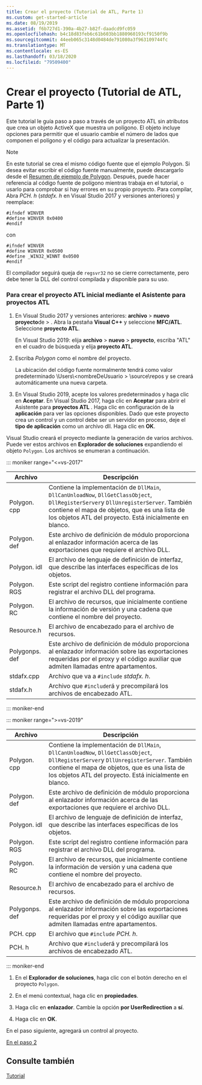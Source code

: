 ```yaml
---
title: Crear el proyecto (Tutorial de ATL, Parte 1)
ms.custom: get-started-article
ms.date: 08/19/2019
ms.assetid: f6b727d1-390a-4b27-b82f-daadcd9fc059
ms.openlocfilehash: b4c18d83feb6c61b603bb1880960193cf9150f9b
ms.sourcegitcommit: 44eeb065c3148d0484de791080a3f963109744fc
ms.translationtype: MT
ms.contentlocale: es-ES
ms.lasthandoff: 03/18/2020
ms.locfileid: "79509400"
---
```

# <a name="creating-the-project-atl-tutorial-part-1"></a>Crear el proyecto (Tutorial de ATL, Parte 1)

Este tutorial le guía paso a paso a través de un proyecto ATL sin atributos que crea un objeto ActiveX que muestra un polígono. El objeto incluye opciones para permitir que el usuario cambie el número de lados que componen el polígono y el código para actualizar la presentación.

> [!NOTE]
> En este tutorial se crea el mismo código fuente que el ejemplo Polygon. Si desea evitar escribir el código fuente manualmente, puede descargarlo desde el [Resumen de ejemplo de Polygon](https://github.com/Microsoft/VCSamples/tree/master/VC2008Samples/ATL/Controls/Polygon). Después, puede hacer referencia al código fuente de polígono mientras trabaja en el tutorial, o usarlo para comprobar si hay errores en su propio proyecto.
> Para compilar, Abra *PCH. h* (*stdafx. h* en Visual Studio 2017 y versiones anteriores) y reemplace:
>
> ```
> #ifndef WINVER
> #define WINVER 0x0400
> #endif
> ```
>
> con
>
> ```
> #ifndef WINVER
> #define WINVER 0x0500
> #define _WIN32_WINNT 0x0500
> #endif
> ```
>
> El compilador seguirá queja de `regsvr32` no se cierre correctamente, pero debe tener la DLL del control compilada y disponible para su uso.

### <a name="to-create-the-initial-atl-project-using-the-atl-project-wizard"></a>Para crear el proyecto ATL inicial mediante el Asistente para proyectos ATL

1. En Visual Studio 2017 y versiones anteriores: **archivo** > **nuevo** **proyecto**de > . Abra la pestaña **Visual C++**  y seleccione **MFC/ATL**. Seleccione **proyecto ATL**.

   En Visual Studio 2019: elija **archivo** > **nuevo** > **proyecto**, escriba "ATL" en el cuadro de búsqueda y elija **proyecto ATL**.

1. Escriba *Polygon* como el nombre del proyecto.

    La ubicación del código fuente normalmente tendrá como valor predeterminado \Users\\\<nombreDeUsuario > \source\repos y se creará automáticamente una nueva carpeta.

1. En Visual Studio 2019, acepte los valores predeterminados y haga clic en **Aceptar**. 
   En Visual Studio 2017, haga clic en **Aceptar** para abrir el Asistente para **proyectos ATL** . Haga clic en configuración de la **aplicación** para ver las opciones disponibles. Dado que este proyecto crea un control y un control debe ser un servidor en proceso, deje el **tipo de aplicación** como un archivo dll. Haga clic en **OK**.

Visual Studio creará el proyecto mediante la generación de varios archivos. Puede ver estos archivos en **Explorador de soluciones** expandiendo el objeto `Polygon`. Los archivos se enumeran a continuación.

::: moniker range="<=vs-2017"

|Archivo|Descripción|
|----------|-----------------|
|Polygon. cpp|Contiene la implementación de `DllMain`, `DllCanUnloadNow`, `DllGetClassObject`, `DllRegisterServer`y `DllUnregisterServer`. También contiene el mapa de objetos, que es una lista de los objetos ATL del proyecto. Está inicialmente en blanco.|
|Polygon. def|Este archivo de definición de módulo proporciona al enlazador información acerca de las exportaciones que requiere el archivo DLL.|
|Polygon. idl|El archivo de lenguaje de definición de interfaz, que describe las interfaces específicas de los objetos.|
|Polygon. RGS|Este script del registro contiene información para registrar el archivo DLL del programa.|
|Polygon. RC|El archivo de recursos, que inicialmente contiene la información de versión y una cadena que contiene el nombre del proyecto.|
|Resource.h|El archivo de encabezado para el archivo de recursos.|
|Polygonps. def|Este archivo de definición de módulo proporciona al enlazador información sobre las exportaciones requeridas por el proxy y el código auxiliar que admiten llamadas entre apartamentos.|
|stdafx.cpp|Archivo que va a `#include` *stdafx. h*.|
|stdafx.h|Archivo que `#include`rá y precompilará los archivos de encabezado ATL.|

::: moniker-end

::: moniker range=">=vs-2019"

|Archivo|Descripción|
|----------|-----------------|
|Polygon. cpp|Contiene la implementación de `DllMain`, `DllCanUnloadNow`, `DllGetClassObject`, `DllRegisterServer`y `DllUnregisterServer`. También contiene el mapa de objetos, que es una lista de los objetos ATL del proyecto. Está inicialmente en blanco.|
|Polygon. def|Este archivo de definición de módulo proporciona al enlazador información acerca de las exportaciones que requiere el archivo DLL.|
|Polygon. idl|El archivo de lenguaje de definición de interfaz, que describe las interfaces específicas de los objetos.|
|Polygon. RGS|Este script del registro contiene información para registrar el archivo DLL del programa.|
|Polygon. RC|El archivo de recursos, que inicialmente contiene la información de versión y una cadena que contiene el nombre del proyecto.|
|Resource.h|El archivo de encabezado para el archivo de recursos.|
|Polygonps. def|Este archivo de definición de módulo proporciona al enlazador información sobre las exportaciones requeridas por el proxy y el código auxiliar que admiten llamadas entre apartamentos.|
|PCH. cpp|El archivo que `#include` *PCH. h*.|
|PCH. h|Archivo que `#include`rá y precompilará los archivos de encabezado ATL.|

::: moniker-end

1. En el **Explorador de soluciones**, haga clic con el botón derecho en el proyecto `Polygon`.

1. En el menú contextual, haga clic en **propiedades**.

1. Haga clic en **enlazador**. Cambie la opción **por UserRedirection** a **sí**.

1. Haga clic en **OK**.

En el paso siguiente, agregará un control al proyecto.

[En el paso 2](../atl/adding-a-control-atl-tutorial-part-2.md)

## <a name="see-also"></a>Consulte también

[Tutorial](../atl/active-template-library-atl-tutorial.md)
